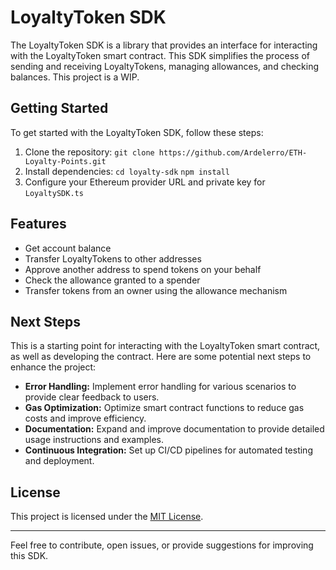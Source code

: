 # LoyaltyToken SDK

The LoyaltyToken SDK is a library that provides an interface for interacting with the LoyaltyToken smart contract. This SDK simplifies the process of sending and receiving LoyaltyTokens, managing allowances, and checking balances. This project is a WIP.

## Getting Started

To get started with the LoyaltyToken SDK, follow these steps:

1. Clone the repository: 
   `git clone https://github.com/Ardelerro/ETH-Loyalty-Points.git`
2. Install dependencies: 
   `cd loyalty-sdk`
   `npm install`
3. Configure your Ethereum provider URL and private key for `LoyaltySDK.ts`

## Features

- Get account balance
- Transfer LoyaltyTokens to other addresses
- Approve another address to spend tokens on your behalf
- Check the allowance granted to a spender
- Transfer tokens from an owner using the allowance mechanism

## Next Steps

This is a starting point for interacting with the LoyaltyToken smart contract, as well as developing the contract. Here are some potential next steps to enhance the project:

- **Error Handling:** Implement error handling for various scenarios to provide clear feedback to users.
- **Gas Optimization:** Optimize smart contract functions to reduce gas costs and improve efficiency.
- **Documentation:** Expand and improve documentation to provide detailed usage instructions and examples.
- **Continuous Integration:** Set up CI/CD pipelines for automated testing and deployment.

## License

This project is licensed under the [MIT License](LICENSE).

---

Feel free to contribute, open issues, or provide suggestions for improving this SDK. 
